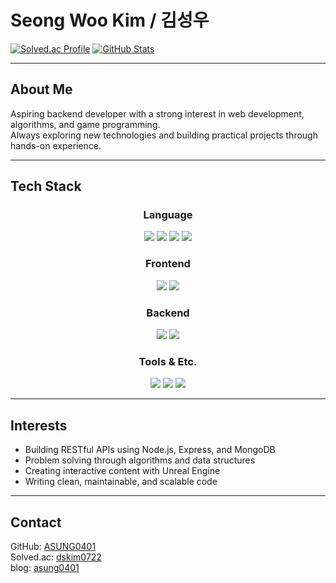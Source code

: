 # Seong Woo Kim / 김성우

[![Solved.ac Profile](http://mazassumnida.wtf/api/v2/generate_badge?boj=dskim0722)](https://solved.ac/dskim0722/)
[![GitHub Stats](https://github-readme-stats.vercel.app/api?username=ASUNG0401&show_icons=true&theme=tokyonight)](https://github.com/ASUNG0401)

---

## About Me

Aspiring backend developer with a strong interest in web development, algorithms, and game programming.  
Always exploring new technologies and building practical projects through hands-on experience.

---

## Tech Stack

<div align="center">

### Language  
<img src="https://img.shields.io/badge/Python-3776AB?style=for-the-badge&logo=python&logoColor=white"/>
<img src="https://img.shields.io/badge/C++-00599C?style=for-the-badge&logo=c%2B%2B&logoColor=white"/>
<img src="https://img.shields.io/badge/Java-ED8B00?style=for-the-badge&logo=openjdk&logoColor=white"/>
<img src="https://img.shields.io/badge/JavaScript-F7DF1E?style=for-the-badge&logo=JavaScript&logoColor=black"/>

<br/>

### Frontend  
<img src="https://img.shields.io/badge/HTML-239120?style=for-the-badge&logo=html5&logoColor=white"/>
<img src="https://img.shields.io/badge/CSS-239120?&style=for-the-badge&logo=css3&logoColor=white"/>

<br/>

### Backend  
<img src="https://img.shields.io/badge/Express-000000?style=for-the-badge&logo=express&logoColor=white"/>
<img src="https://img.shields.io/badge/MongoDB-4EA94B?style=for-the-badge&logo=mongodb&logoColor=white"/>

<br/>

### Tools & Etc.  
<img src="https://img.shields.io/badge/UnrealEngine-313131?style=for-the-badge&logo=unrealengine&logoColor=white"/>
<img src="https://img.shields.io/badge/GitHub-181717?style=for-the-badge&logo=github&logoColor=white"/>
<img src="https://img.shields.io/badge/VSCode-007ACC?style=for-the-badge&logo=visualstudiocode&logoColor=white"/>

</div>

---

## Interests

- Building RESTful APIs using Node.js, Express, and MongoDB  
- Problem solving through algorithms and data structures  
- Creating interactive content with Unreal Engine  
- Writing clean, maintainable, and scalable code

---

## Contact

GitHub: [ASUNG0401](https://github.com/ASUNG0401)  
Solved.ac: [dskim0722](https://solved.ac/dskim0722/)        
blog: [asung0401](https://velog.io/@asung0401/posts)
